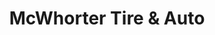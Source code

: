 ---
title: "McWhorter Tire & Auto"
url: /lubbock/mcwhorter-tire-und-auto-frankford-avenue/
shop: Reifen
---